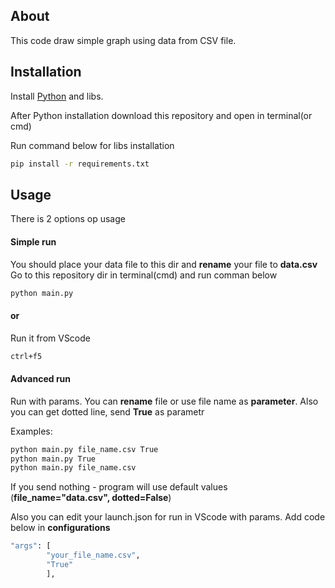 ## About

This code draw simple graph using data from CSV file.

## Installation

Install [Python](python.org) and libs.

After Python installation download this repository and open in terminal(or cmd)

Run command below for libs installation
```sh
pip install -r requirements.txt
```

## Usage
There is 2 options op usage

#### Simple run
You should place your data file to this dir and **rename** your file to **data.csv**
Go to this repository dir in terminal(cmd) and run comman below
```sh
python main.py
```
#### or
Run it from VScode
```sh
ctrl+f5
```
#### Advanced run
Run with params.
You can **rename** file or use file name as **parameter**.
Also you can get dotted line, send **True** as parametr

Examples:
```sh
python main.py file_name.csv True
python main.py True
python main.py file_name.csv
```
If you send nothing - program will use default values (**file_name="data.csv", dotted=False**)

Also you can edit your launch.json for run in VScode with params.
Add code below in **configurations**
```sh
"args": [
        "your_file_name.csv",
        "True"
        ],
```
